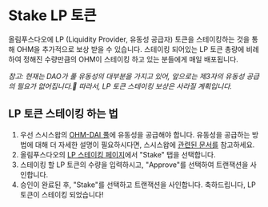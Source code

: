 # Stake LP 토큰

올림푸스다오에 LP \(Liquidity Provider, 유동성 공급자\) 토큰을 스테이킹하는 것을 통해 OHM을 추가적으로 보상 받을 수 있습니다. 스테이킹 되어있는 LP 토큰 총량에 비례하여 정해진 수량만큼의 OHM이 스테이킹 하고 있는 분들에게 매일 배포됩니다. 

_참고: 현재는 DAO가 풀 유동성의 대부분을 가지고 있어, 앞으로는 제3자의 유동성 공급의 필요가 없어집니다. 따라서, LP 토큰 스테이킹 보상은 사라질 계획입니다._

## LP 토큰 스테이킹 하는 법

1. 우선 스시스왑의 [OHM-DAI 풀](https://app.sushi.com/add/0x6B175474E89094C44Da98b954EedeAC495271d0F/0x383518188C0C6d7730D91b2c03a03C837814a899)에 유동성을 공급해야 합니다. 유동성을 공급하는 방법에 대해 더 자세한 설명이 필요하시다면, 스시스왑에 [관련된 문서를](https://help.sushidocs.com/guides/how-to-add-tokens-to-sushiswap-exchange-as-an-lp) 참고하세요.
2. 올림푸스다오의 [LP 스테이킹 페이지](https://olympusdao.finance/#/lpstake)에서 "Stake" 탭을 선택합니다.
3. 스테이킹 할 LP 토큰의 수량을 입력하시고, "Approve"를 선택하여 트랜잭션을 사인합니다.
4. 승인이 완료된 후, "Stake"를 선택하고 트랜잭션을 사인합니다. 축하드립니다, LP 토큰이 스테이킹 되었습니다!

